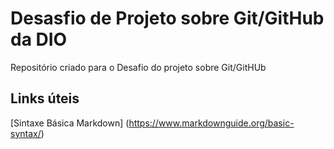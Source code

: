 # Desasfio de Projeto sobre Git/GitHub da DIO 
Repositório criado para o Desafio do projeto sobre Git/GitHUb

## Links úteis
[Sintaxe Básica Markdown] (https://www.markdownguide.org/basic-syntax/)
